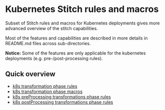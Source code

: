 # Kubernetes Stitch rules and macros
Subset of Stitch rules and macros for Kubernetes deployments gives more advanced overview of the stitch capabilities. 

Most of the features and capabilities are described in more details in README.md files across sub-directories. 

**Notice:** Some of the features are only applicable for the kubernetes deployments (e.g. pre-/post-processing rules).

## Quick overview
* [k8s transformation phase rules](transfromation/README.md)
* [k8s transformation phase macros](transfromation/macros/README.md)
* [k8s preProcessing transformations phase rules](pre-transfromation/README.md)
* [k8s postProcessing transformations phase rules](post-transfromation/README.md)
